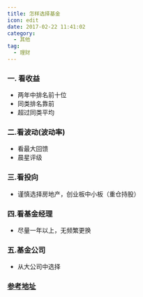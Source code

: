 ```yaml
---
title: 怎样选择基金
icon: edit
date: 2017-02-22 11:41:02
category:
  - 其他
tag:
  - 理财
---
```



### 一. 看收益 ###
- 两年中排名前十位
- 同类排名靠前
- 超过同类平均

### 二.看波动(波动率) ###
- 看最大回馈
- 晨星评级

### 三.看投向 ###
- 谨慎选择房地产，创业板中小板（重仓持股）

### 四.看基金经理 ###
- 尽量一年以上，无频繁更换

### 五.基金公司 ###
- 从大公司中选择


### [参考地址](https://www.zhihu.com/question/22774011) ###
